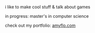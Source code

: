 i like to make cool stuff & talk about games

in progress: master's in computer science

check out my portfolio: [amyflo.com](https://amyflo.com/)


